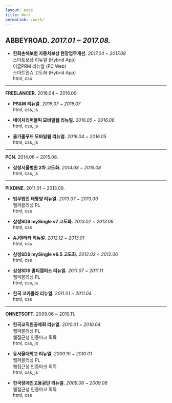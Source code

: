 ```yaml
---
layout: page
title: Work
permalink: /work/
---
```



## ABBEYROAD. _2017.01 ~ 2017.08._

- **한화손해보험 자동차보상 현장업무개선.** 
  _2017.04 ~ 2017.08_<br>
  스마트보상 리뉴얼 (Hybrid App)<br>
  이글PRM 리뉴얼 (PC Web)<br>
  스마트인슈 고도화 (Hybrid App)<br>
  html, css<br>


- - -


**FREELANCER.**
2016.04 ~ 2016.09.<br>

- **PS&M 리뉴얼.** 
  _2016.07 ~ 2016.07_<br>
  html, css, js<br>

- **네이처리퍼블릭 모바일웹 리뉴얼.** 
  _2016.05 ~ 2016.06_<br>
  html, css, js<br>

- **올가홀푸드 모바일웹 리뉴얼.** 
  _2016.04 ~ 2016.05_<br>
  html, css, js<br>


- - -


**PCN.**
2014.06 ~ 2015.08.<br>

- **삼성서울병원 2차 고도화.** 
  _2014.08  ~ 2015.08_<br>
  html, css, js<br>


- - -


**PIXDINE.**
2011.01 ~ 2013.09.<br>

- **법무법인 태평양 리뉴얼.** 
  _2013.07 ~ 2013.09_<br>
  웹퍼블리싱 PL<br>
  html, css<br>

- **삼성SDS mySingle v7 고도화.** 
  _2013.02 ~ 2013.06_<br>
  html, css<br>

- **AJ렌터카 리뉴얼.** 
  _2012.12 ~ 2013.01_<br>
  html, css<br>

- **삼성SDS mySingle v6.5 고도화.** 
  _2012.02 ~ 2012.06_<br>
  html, css<br>

- **삼성SDS 멀티캠퍼스 리뉴얼.** 
  _2011.07 ~ 2011.11_<br>
  웹퍼블리싱 PL<br>
  html, css, js<br>

- **한국 코카콜라 리뉴얼.** 
  _2011.01 ~ 2011.04_<br>
  html, css<br>


- - -


**ONNETSOFT.**
2009.06 ~ 2010.11.<br>

- **한국교직원공제회 리뉴얼.** 
  _2010.01 ~ 2010.04_<br>
  웹퍼블리싱 PL<br>
  웹접근성 인증마크 획득<br>
  html, css, js<br>

- **동서울대학교 리뉴얼.** 
  _2009.10 ~ 2010.01_<br>
  웹퍼블리싱 PL<br>
  웹접근성 인증마크 획득<br>
  html, css, js<br>

- **한국장애인고용공단 리뉴얼.** 
  _2009.06 ~ 2009.08_<br>
  웹접근성 인증마크 획득<br>
  html, css<br>

